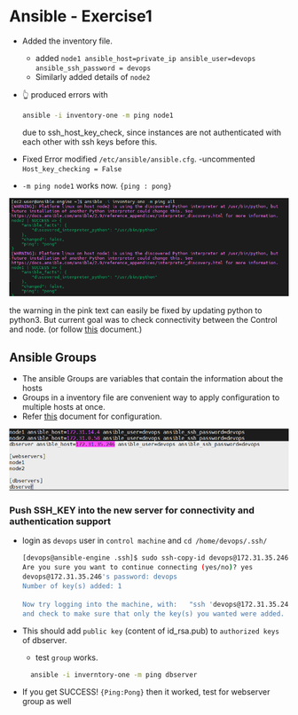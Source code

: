 # Ansible - Exercise1

- Added the inventory file.
  - added `node1 ansible_host=private_ip ansible_user=devops ansible_ssh_password = devops`
  - Similarly added details of `node2`
- :point_up_2: produced errors with

  ```bash
  ansible -i inventory-one -m ping node1
  ```

  due to ssh_host_key_check, since instances are not authenticated with each other with ssh keys before this.

- Fixed Error
  modified `/etc/ansible/ansible.cfg`.
  -uncommented `Host_key_checking = False`

- `-m ping node1` works now. `{ping : pong}`

![Ping Success](/Exercise1/assets/Ping%20Sucess%20nodes.png "a title")

the warning in the pink text can easily be fixed by updating python to python3. But current goal was to check connectivity between the Control and node.
(or follow [this](https://docs.ansible.com/ansible/latest/reference_appendices/interpreter_discovery.html) document.)

## Ansible Groups

- The ansible Groups are variables that contain the information about the hosts
- Groups in a inventory file are convenient way to apply configuration to multiple hosts at once.
- Refer [this](https://docs.ansible.com/ansible/latest/user_guide/intro_inventory.html#assigning-a-variable-to-many-machines-group-variables) document for configuration.

![Server Added](/Exercise1/assets/added%20db%20server.png "server added")

### Push SSH_KEY into the new server for connectivity and authentication support

- login as `devops` user in `control machine` and `cd /home/devops/.ssh/`

  ```bash
  [devops@ansible-engine .ssh]$ sudo ssh-copy-id devops@172.31.35.246   #private_ip_dbserver
  Are you sure you want to continue connecting (yes/no)? yes
  devops@172.31.35.246's password: devops
  Number of key(s) added: 1

  Now try logging into the machine, with:   "ssh 'devops@172.31.35.246'"
  and check to make sure that only the key(s) you wanted were added.
  ```

- This should add `public key` (content of id_rsa.pub) to `authorized keys` of dbserver.
  - test `group` works.
  ```bash
    ansible -i inverntory-one -m ping dbserver
  ```
- If you get SUCCESS! `{Ping:Pong}` then it worked, test for webserver group as well
